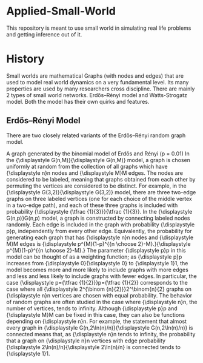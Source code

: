 # Applied-Small-World
This repository is meant to use small world in simulating real life problems and getting inference out of it.

# History
Small worlds are mathematical Graphs (with nodes and edges) that are used to model real world dynamics on a very fundamental level. Its many properties are used by many researchers cross discipline. There are mainly 2 types of small world networks. Erdős–Rényi model and Watts-Strogatz model. Both the model has their own quirks and features.
## Erdős–Rényi Model
There are two closely related variants of the Erdős–Rényi random graph model.


A graph generated by the binomial model of Erdős and Rényi (p = 0.01)
In the {\displaystyle G(n,M)}{\displaystyle G(n,M)} model, a graph is chosen uniformly at random from the collection of all graphs which have {\displaystyle n}n nodes and {\displaystyle M}M edges. The nodes are considered to be labeled, meaning that graphs obtained from each other by permuting the vertices are considered to be distinct. For example, in the {\displaystyle G(3,2)}{\displaystyle G(3,2)} model, there are three two-edge graphs on three labeled vertices (one for each choice of the middle vertex in a two-edge path), and each of these three graphs is included with probability {\displaystyle {\tfrac {1}{3}}}{\tfrac {1}{3}}.
In the {\displaystyle G(n,p)}G(n,p) model, a graph is constructed by connecting labeled nodes randomly. Each edge is included in the graph with probability {\displaystyle p}p, independently from every other edge. Equivalently, the probability for generating each graph that has {\displaystyle n}n nodes and {\displaystyle M}M edges is
{\displaystyle p^{M}(1-p)^{{n \choose 2}-M}.}{\displaystyle p^{M}(1-p)^{{n \choose 2}-M}.}
The parameter {\displaystyle p}p in this model can be thought of as a weighting function; as {\displaystyle p}p increases from {\displaystyle 0}{\displaystyle 0} to {\displaystyle 1}1, the model becomes more and more likely to include graphs with more edges and less and less likely to include graphs with fewer edges. In particular, the case {\displaystyle p={\tfrac {1}{2}}}p={\tfrac  {1}{2}} corresponds to the case where all {\displaystyle 2^{\binom {n}{2}}}2^\binom{n}{2} graphs on {\displaystyle n}n vertices are chosen with equal probability.
The behavior of random graphs are often studied in the case where {\displaystyle n}n, the number of vertices, tends to infinity. Although {\displaystyle p}p and {\displaystyle M}M can be fixed in this case, they can also be functions depending on {\displaystyle n}n. For example, the statement that almost every graph in {\displaystyle G(n,2\ln(n)/n)}{\displaystyle G(n,2\ln(n)/n)} is connected means that, as {\displaystyle n}n tends to infinity, the probability that a graph on {\displaystyle n}n vertices with edge probability {\displaystyle 2\ln(n)/n}{\displaystyle 2\ln(n)/n} is connected tends to {\displaystyle 1}1.
